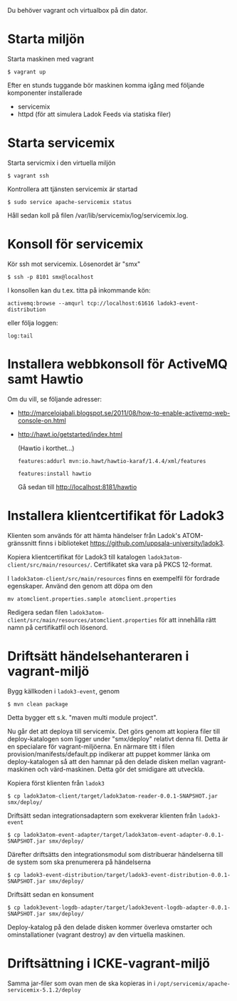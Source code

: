 Du behöver vagrant och virtualbox på din dator.

Starta miljön
=============

Starta maskinen med vagrant

`$ vagrant up`

Efter en stunds tuggande bör maskinen komma igång med följande komponenter installerade

* servicemix
* httpd (för att simulera Ladok Feeds via statiska filer)

Starta servicemix
=================

Starta servicmix i den virtuella miljön

`$ vagrant ssh`

Kontrollera att tjänsten servicemix är startad

`$ sudo service apache-servicemix status`

Håll sedan koll på filen /var/lib/servicemix/log/servicemix.log. 

Konsoll för servicemix
======================
Kör ssh mot servicemix. Lösenordet är "smx"

`$ ssh -p 8101 smx@localhost`

I konsollen kan du t.ex. titta på inkommande kön:

`activemq:browse --amqurl tcp://localhost:61616 ladok3-event-distribution`

eller följa loggen:

`log:tail`


Installera webbkonsoll för ActiveMQ samt Hawtio
===============================================

Om du vill, se följande adresser:

* <http://marcelojabali.blogspot.se/2011/08/how-to-enable-activemq-web-console-on.html>
* <http://hawt.io/getstarted/index.html>

	(Hawtio i korthet...) 
	 
	`features:addurl mvn:io.hawt/hawtio-karaf/1.4.4/xml/features`
	
	`features:install hawtio`
	
	Gå sedan till <http://localhost:8181/hawtio>
	
Installera klientcertifikat för Ladok3
================================
Klienten som används för att hämta händelser från Ladok's ATOM-gränssnitt finns i biblioteket <https://github.com/uppsala-university/ladok3>. 

Kopiera klientcertifikat för Ladok3 till katalogen `ladok3atom-client/src/main/resources/`. Certifikatet ska vara på PKCS 12-format.

I `ladok3atom-client/src/main/resources` finns en exempelfil för fordrade egenskaper. Använd den genom att döpa om den

`mv atomclient.properties.sample atomclient.properties`

Redigera sedan filen `ladok3atom-client/src/main/resources/atomclient.properties` för att innehålla rätt namn på certifikatfil och lösenord.

Driftsätt händelsehanteraren i vagrant-miljö
============================================
Bygg källkoden i `ladok3-event`, genom 

`$ mvn clean package`

Detta bygger ett s.k. "maven multi module project".

Nu går det att deploya till servicemix. Det görs genom att kopiera filer till deploy-katalogen som
ligger under "smx/deploy" relativt denna fil. Detta är en specialare för vagrant-miljöerna. En närmare
titt i filen provision/manifests/default.pp indikerar att puppet kommer länka om deploy-katalogen så 
att den hamnar på den delade disken mellan vagrant-maskinen och värd-maskinen. Detta gör det smidigare
att utveckla. 

Kopiera först klienten från `ladok3`

`$ cp ladok3atom-client/target/ladok3atom-reader-0.0.1-SNAPSHOT.jar smx/deploy/`

Driftsätt sedan integrationsadaptern som exekverar klienten från `ladok3-event`

`$ cp ladok3atom-event-adapter/target/ladok3atom-event-adapter-0.0.1-SNAPSHOT.jar smx/deploy/`

Därefter driftsätts den integrationsmodul som distribuerar händelserna till de system som ska prenumerera på händelserna

`$ cp ladok3-event-distribution/target/ladok3-event-distribution-0.0.1-SNAPSHOT.jar smx/deploy/`

Driftsätt sedan en konsument

`$ cp ladok3event-logdb-adapter/target/ladok3event-logdb-adapter-0.0.1-SNAPSHOT.jar smx/deploy/`

Deploy-katalog på den delade disken kommer överleva omstarter och ominstallationer (vagrant destroy) av den virtuella maskinen.

Driftsättning i ICKE-vagrant-miljö
========================================

Samma jar-filer som ovan men de ska kopieras in i `/opt/servicemix/apache-servicemix-5.1.2/deploy`

